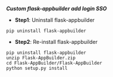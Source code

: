 **_Custom flask-appbuilder add login SSO_**

- **Step1**: Uninstall flask-appbuilder

```shell
pip uninstall flask-appbuilder
```

- **Step2**: Re-install flask-appbuilder

```shell
pip uninstall flask-appbuilder
unzip Flask-AppBuilder.zip
cd Flask-AppBuilder/Flask-AppBuilder
python setup.py install
```
